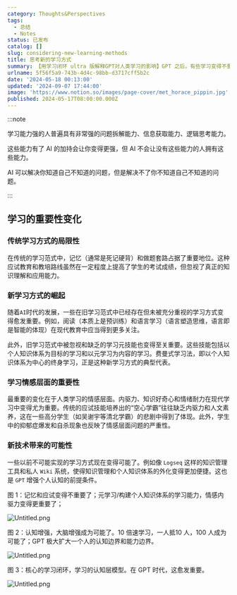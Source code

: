 ```yaml
---
category: Thoughts&Perspectives
tags:
  - 总结
  - Notes
status: 已发布
catalog: []
slug: considering-new-learning-methods
title: 思考新的学习方式
summary: 【用学习闭环 ultra 版解释GPT对人类学习的影响】GPT 之后，有些学习变得不重要了，有些学习变得更重要了，有些学习从不可能变成可能了。
urlname: 5f56f5a9-743b-4d4c-98bb-d3717cff5b2c
date: '2024-05-18 00:13:00'
updated: '2024-09-07 17:44:00'
image: 'https://www.notion.so/images/page-cover/met_horace_pippin.jpg'
published: 2024-05-17T08:00:00.000Z
---
```


:::note


学习能力强的人普遍具有非常强的问题拆解能力、信息获取能力、逻辑思考能力。


这些能力有了 AI 的加持会让你变得更强，但 AI 不会让没有这些能力的人拥有这些能力。


AI 可以解决你知道自己不知道的问题，但是解决不了你不知道自己不知道的问题。


:::


## 学习的重要性变化


### 传统学习方式的局限性


在传统的学习范式中，记忆（通常是死记硬背）和做题套路占据了重要地位。这种应试教育和教培路线虽然在一定程度上提高了学生的考试成绩，但忽视了真正的知识理解和应用能力。


### 新学习方式的崛起


随着`AI`时代的发展，一些在旧学习范式中已经存在但未被充分重视的学习方式变得愈发重要。例如，阅读（本质上是预训练）和语言学习（语言塑造思维，语言即是智能的体现）在现代教育中应当得到更多关注。


此外，旧学习范式中被忽视和缺乏的学习元技能也变得至关重要。这些技能包括以个人知识体系为目标的学习和以元学习为内容的学习。费曼式学习法，即以个人知识体系为中心的终身学习，正是这种新学习方式的典型代表。


### 学习情感层面的重要性


最重要的变化在于人类学习的情感层面。内驱力、知识好奇心和情绪耐力在现代学习中变得尤为重要。传统的应试技能培养出的“空心学霸”往往缺乏内驱力和人文素养，这在一些高分学生（如吴谢宇等清北学霸）的悲剧中得到了体现。此外，学生中的抑郁症爆发和自杀现象也反映了情感层面问题的严重性。


### 新技术带来的可能性


一些以前不可能实现的学习方式现在变得可能了。例如像 `Logseq` 这样的知识管理工具和私人 `Wiki` 系统，使得知识管理和个人知识体系的外化变得更加便捷。这也是 `GPT` 增强个人认知的前提条件。


图 1：记忆和应试变得不重要了；元学习/构建个人知识体系的学习能力，情感内驱力变得更重要了；


![Untitled.png](https://prod-files-secure.s3.us-west-2.amazonaws.com/5d24fe63-e567-4804-86f9-9fdc62e13082/a8319b77-00b3-43d9-9f99-e58187f20cfe/Untitled.png?X-Amz-Algorithm=AWS4-HMAC-SHA256&X-Amz-Content-Sha256=UNSIGNED-PAYLOAD&X-Amz-Credential=ASIAZI2LB4667ZJR5FPB%2F20250331%2Fus-west-2%2Fs3%2Faws4_request&X-Amz-Date=20250331T053911Z&X-Amz-Expires=3600&X-Amz-Security-Token=IQoJb3JpZ2luX2VjEDUaCXVzLXdlc3QtMiJGMEQCIFH6Xt8Pi7FpUTCbg2RrUqU0Nj2dSTujSigfAEucnv%2FdAiArJHlo5jtVR0Mb4GBaM0DOpNZedHdSvbeyD8ykBUFYtCqIBAie%2F%2F%2F%2F%2F%2F%2F%2F%2F%2F8BEAAaDDYzNzQyMzE4MzgwNSIMuqnT54WTqT6DPRlRKtwDKZkQsa9YTSmcVZVnFgQ62nnHU5onvytPEQ064CO5EifyHT8WaC5Upiv0lHZYHefq8ht5zRXJsXuJs%2FCsijzwNyeKWG9xLNQhiItTDrcNbRGzTOJMpSR354JzQVWbvfHUKA%2FwEZ4iJhYFEt9oQRhJMILlwM%2BUGVuSuX8zs1WhIbmHv1XjGr3ifpcw2HZypUEkM%2BaseMZsN5XPAzztqJomgJLdZldI6kOSAJlfhY6PamfP%2Bj7mDCZNuoQGhSvDOrzq0vyAgcvTG5h29z3tQ6g6TOT0gF1Mr8SC8jPNQuvRipirAA7HWomoHYC3WPs9RJTcyUOU7ZS1h349ZKioSns%2B%2FhSqg5ginxOMNbmGkFFrOatVA8oiavG%2B6wa4MbhFD5WpEFsDX6UxvRF3DyWIsNlOjFbN4wTdh0v0NObanEvRhfxdsx6zRthvngHZUJetZPqZiaRtYPLujATNGiokTrvhe76j2PnhDNIrslqwaDJC8CcXMU%2FWLOb3bMDtqz9Aob7etsPVTCFHMdmoWnrlUcMXIGpqJzHewvlYn0hBztobnusmrGUkBGfSaKeafljEe4HqVEu2nGfB1qYIdmDYPtg58XlTrQVMUad2CGiPjUCUkYrlPkV3diOIZ5MXZagwz8iovwY6pgFYSnwQ8dhwKUZ1hOq07qp15uRGpQ9VMGUMoyVKN2HNh7ggpU6%2F11Qg3HhU7%2Fa7L4Nr9Pm%2FMIXDbOjwaDUHaufxJzDPZ%2BNIVyWqda%2B8QCLmxtY7e8s6%2FapdE9vq9Bfa7gZN75KomCiDMS18hGSw4ME6emKA4g49Fy2JrkrUOPfy32FMEwg%2F7VqMRaJVEzAV2G9dRKFOL5ajpCags0O03Ylzhupz5veA&X-Amz-Signature=5913f928d8d1bceb942237a98443f85537dbebd2e38a5b85d0aea24f7ed7b623&X-Amz-SignedHeaders=host&x-id=GetObject)


图 2：认知增强，大脑增强成为可能了。10 倍速学习，一人抵10 人，100 人成为可能了；GPT 极大扩大一个人的认知边界和能力边界。


![Untitled.png](https://prod-files-secure.s3.us-west-2.amazonaws.com/5d24fe63-e567-4804-86f9-9fdc62e13082/e195b372-4d2b-479c-9e75-1be4e2c1412e/Untitled.png?X-Amz-Algorithm=AWS4-HMAC-SHA256&X-Amz-Content-Sha256=UNSIGNED-PAYLOAD&X-Amz-Credential=ASIAZI2LB4667ZJR5FPB%2F20250331%2Fus-west-2%2Fs3%2Faws4_request&X-Amz-Date=20250331T053911Z&X-Amz-Expires=3600&X-Amz-Security-Token=IQoJb3JpZ2luX2VjEDUaCXVzLXdlc3QtMiJGMEQCIFH6Xt8Pi7FpUTCbg2RrUqU0Nj2dSTujSigfAEucnv%2FdAiArJHlo5jtVR0Mb4GBaM0DOpNZedHdSvbeyD8ykBUFYtCqIBAie%2F%2F%2F%2F%2F%2F%2F%2F%2F%2F8BEAAaDDYzNzQyMzE4MzgwNSIMuqnT54WTqT6DPRlRKtwDKZkQsa9YTSmcVZVnFgQ62nnHU5onvytPEQ064CO5EifyHT8WaC5Upiv0lHZYHefq8ht5zRXJsXuJs%2FCsijzwNyeKWG9xLNQhiItTDrcNbRGzTOJMpSR354JzQVWbvfHUKA%2FwEZ4iJhYFEt9oQRhJMILlwM%2BUGVuSuX8zs1WhIbmHv1XjGr3ifpcw2HZypUEkM%2BaseMZsN5XPAzztqJomgJLdZldI6kOSAJlfhY6PamfP%2Bj7mDCZNuoQGhSvDOrzq0vyAgcvTG5h29z3tQ6g6TOT0gF1Mr8SC8jPNQuvRipirAA7HWomoHYC3WPs9RJTcyUOU7ZS1h349ZKioSns%2B%2FhSqg5ginxOMNbmGkFFrOatVA8oiavG%2B6wa4MbhFD5WpEFsDX6UxvRF3DyWIsNlOjFbN4wTdh0v0NObanEvRhfxdsx6zRthvngHZUJetZPqZiaRtYPLujATNGiokTrvhe76j2PnhDNIrslqwaDJC8CcXMU%2FWLOb3bMDtqz9Aob7etsPVTCFHMdmoWnrlUcMXIGpqJzHewvlYn0hBztobnusmrGUkBGfSaKeafljEe4HqVEu2nGfB1qYIdmDYPtg58XlTrQVMUad2CGiPjUCUkYrlPkV3diOIZ5MXZagwz8iovwY6pgFYSnwQ8dhwKUZ1hOq07qp15uRGpQ9VMGUMoyVKN2HNh7ggpU6%2F11Qg3HhU7%2Fa7L4Nr9Pm%2FMIXDbOjwaDUHaufxJzDPZ%2BNIVyWqda%2B8QCLmxtY7e8s6%2FapdE9vq9Bfa7gZN75KomCiDMS18hGSw4ME6emKA4g49Fy2JrkrUOPfy32FMEwg%2F7VqMRaJVEzAV2G9dRKFOL5ajpCags0O03Ylzhupz5veA&X-Amz-Signature=7cabcbf03781e2a91d6638a36595de0c40a4123f329f8131e91c269b356f61e2&X-Amz-SignedHeaders=host&x-id=GetObject)


图 3：核心的学习闭环，学习的认知层模型。在 GPT 时代，这愈发重要。


![Untitled.png](https://prod-files-secure.s3.us-west-2.amazonaws.com/5d24fe63-e567-4804-86f9-9fdc62e13082/57f2a38d-97b9-407e-baa1-8fecb8348e87/Untitled.png?X-Amz-Algorithm=AWS4-HMAC-SHA256&X-Amz-Content-Sha256=UNSIGNED-PAYLOAD&X-Amz-Credential=ASIAZI2LB4667ZJR5FPB%2F20250331%2Fus-west-2%2Fs3%2Faws4_request&X-Amz-Date=20250331T053911Z&X-Amz-Expires=3600&X-Amz-Security-Token=IQoJb3JpZ2luX2VjEDUaCXVzLXdlc3QtMiJGMEQCIFH6Xt8Pi7FpUTCbg2RrUqU0Nj2dSTujSigfAEucnv%2FdAiArJHlo5jtVR0Mb4GBaM0DOpNZedHdSvbeyD8ykBUFYtCqIBAie%2F%2F%2F%2F%2F%2F%2F%2F%2F%2F8BEAAaDDYzNzQyMzE4MzgwNSIMuqnT54WTqT6DPRlRKtwDKZkQsa9YTSmcVZVnFgQ62nnHU5onvytPEQ064CO5EifyHT8WaC5Upiv0lHZYHefq8ht5zRXJsXuJs%2FCsijzwNyeKWG9xLNQhiItTDrcNbRGzTOJMpSR354JzQVWbvfHUKA%2FwEZ4iJhYFEt9oQRhJMILlwM%2BUGVuSuX8zs1WhIbmHv1XjGr3ifpcw2HZypUEkM%2BaseMZsN5XPAzztqJomgJLdZldI6kOSAJlfhY6PamfP%2Bj7mDCZNuoQGhSvDOrzq0vyAgcvTG5h29z3tQ6g6TOT0gF1Mr8SC8jPNQuvRipirAA7HWomoHYC3WPs9RJTcyUOU7ZS1h349ZKioSns%2B%2FhSqg5ginxOMNbmGkFFrOatVA8oiavG%2B6wa4MbhFD5WpEFsDX6UxvRF3DyWIsNlOjFbN4wTdh0v0NObanEvRhfxdsx6zRthvngHZUJetZPqZiaRtYPLujATNGiokTrvhe76j2PnhDNIrslqwaDJC8CcXMU%2FWLOb3bMDtqz9Aob7etsPVTCFHMdmoWnrlUcMXIGpqJzHewvlYn0hBztobnusmrGUkBGfSaKeafljEe4HqVEu2nGfB1qYIdmDYPtg58XlTrQVMUad2CGiPjUCUkYrlPkV3diOIZ5MXZagwz8iovwY6pgFYSnwQ8dhwKUZ1hOq07qp15uRGpQ9VMGUMoyVKN2HNh7ggpU6%2F11Qg3HhU7%2Fa7L4Nr9Pm%2FMIXDbOjwaDUHaufxJzDPZ%2BNIVyWqda%2B8QCLmxtY7e8s6%2FapdE9vq9Bfa7gZN75KomCiDMS18hGSw4ME6emKA4g49Fy2JrkrUOPfy32FMEwg%2F7VqMRaJVEzAV2G9dRKFOL5ajpCags0O03Ylzhupz5veA&X-Amz-Signature=982ddea3c060af2c7b266817f1c493b0fa9445d8942fcfa71ea1af3c25df7656&X-Amz-SignedHeaders=host&x-id=GetObject)

